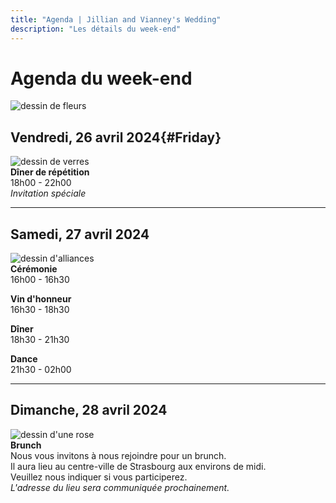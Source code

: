 ```yaml
---
title: "Agenda | Jillian and Vianney's Wedding"
description: "Les détails du week-end"
---
```


# Agenda du week-end

![dessin de fleurs](/img/svg/flowers.svg)

## Vendredi, 26 avril 2024{#Friday}

![dessin de verres](/img/svg/glasses.svg)\
**Dîner de répétition**\
18h00 - 22h00\
_Invitation spéciale_

---

## Samedi, 27 avril 2024

![dessin d'alliances](/img/svg/rings.svg)\
**Cérémonie**\
16h00 - 16h30

**Vin d'honneur**\
16h30 - 18h30

**Dîner**\
18h30 - 21h30

**Dance**\
21h30 - 02h00

---

## Dimanche, 28 avril 2024

![dessin d'une rose](/img/svg/rose.svg)\
**Brunch**\
Nous vous invitons à nous rejoindre pour un brunch.\
Il aura lieu au centre-ville de Strasbourg aux environs de midi.\
Veuillez nous indiquer si vous participerez.\
_L'adresse du lieu sera communiquée prochainement._
